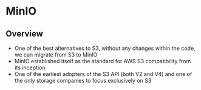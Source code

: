 # MinIO

## Overview

- One of the best alternatives to S3, without any changes within the code, we can migrate from S3 to MinIO
- MinIO established itself as the standard for AWS S3 compatibility from its inception
- One of the earliest adopters of the S3 API (both V2 and V4) and one of the only storage companies to focus exclusively on S3
